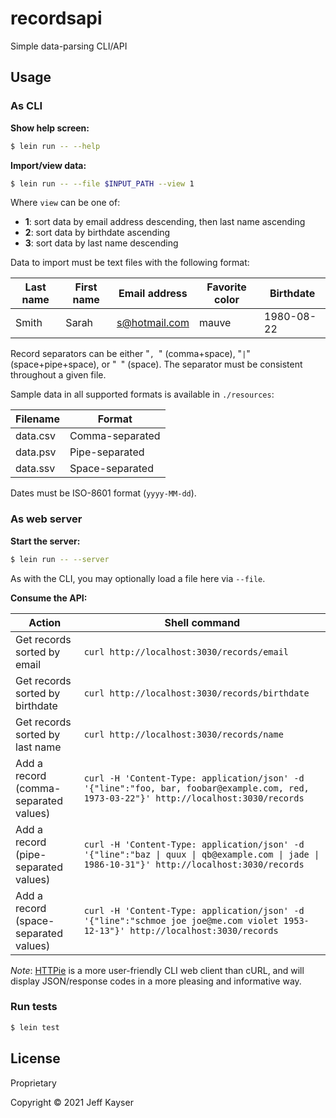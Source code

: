 # recordsapi

Simple data-parsing CLI/API


## Usage

### As CLI

**Show help screen:**

```bash
$ lein run -- --help
```


**Import/view data:**

```bash
$ lein run -- --file $INPUT_PATH --view 1
```

Where `view` can be one of:

- **1**: sort data by email address descending, then last name ascending
- **2**: sort data by birthdate ascending
- **3**: sort data by last name descending


Data to import must be text files with the following format:

| Last name | First name | Email address | Favorite color | Birthdate  |
| ---       | ---        | ---           | ---            | ---        |
| Smith     | Sarah      | s@hotmail.com | mauve          | 1980-08-22 |

Record separators can be either "`, `" (comma+space), "` | `" (space+pipe+space), or "` `" (space). The separator must be consistent throughout a given file.

Sample data in all supported formats is available in `./resources`:

| Filename | Format          |
| ---      | ---             |
| data.csv | Comma-separated |
| data.psv | Pipe-separated  |
| data.ssv | Space-separated |


Dates must be ISO-8601 format (`yyyy-MM-dd`).


### As web server

**Start the server:**

```bash
$ lein run -- --server
```

As with the CLI, you may optionally load a file here via `--file`.


**Consume the API:**

| Action | Shell command |
| ---    | ---      |
| Get records sorted by email | `curl http://localhost:3030/records/email` |
| Get records sorted by birthdate | `curl http://localhost:3030/records/birthdate` |
| Get records sorted by last name | `curl http://localhost:3030/records/name` |
| Add a record (comma-separated values) | `curl -H 'Content-Type: application/json' -d '{"line":"foo, bar, foobar@example.com, red, 1973-03-22"}' http://localhost:3030/records` |
| Add a record (pipe-separated values) | `curl -H 'Content-Type: application/json' -d '{"line":"baz \| quux \| qb@example.com \| jade \| 1986-10-31"}' http://localhost:3030/records` |
| Add a record (space-separated values) | `curl -H 'Content-Type: application/json' -d '{"line":"schmoe joe joe@me.com violet 1953-12-13"}' http://localhost:3030/records` |

*Note*: [HTTPie](https://httpie.io/) is a more user-friendly CLI web client than cURL, and will display JSON/response codes in a more pleasing and informative way.


### Run tests

```bash
$ lein test
```


## License

Proprietary

Copyright © 2021 Jeff Kayser

